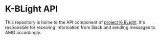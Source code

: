 # K-BLight API

This repository is home to the API component of [project K-BLight][0]. It's responsible for receiving information from Slack and sending messages to AMQ accordingly.

[0]: https://github.com/K-BLight
